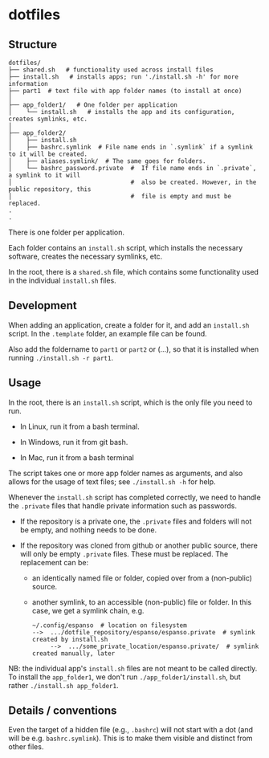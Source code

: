 # dotfiles

## Structure

```
dotfiles/
├── shared.sh   # functionality used across install files
├── install.sh   # installs apps; run './install.sh -h' for more information
├── part1  # text file with app folder names (to install at once)
│
├── app_folder1/   # One folder per application
│    └── install.sh   # installs the app and its configuration, creates symlinks, etc.
│
├── app_folder2/
│    ├── install.sh
│    ├── bashrc.symlink  # File name ends in `.symlink` if a symlink to it will be created.
│    ├── aliases.symlink/  # The same goes for folders.
│    └── bashrc_password.private  #  If file name ends in `.private`, a symlink to it will
│                                 #  also be created. However, in the public repository, this
│                                 #  file is empty and must be replaced.
.
.
```

There is one folder per application.

Each folder contains an `install.sh` script, which installs the necessary software, creates the necessary symlinks, etc.

In the root, there is a `shared.sh` file, which contains some functionality used in the individual `install.sh` files.

## Development

When adding an application, create a folder for it, and add an `install.sh` script. In the `.template` folder, an example file can be found.

Also add the foldername to `part1` or `part2` or (...), so that it is installed when running `./install.sh -r part1`.

## Usage

In the root, there is an `install.sh` script, which is the only file you need to run.

- In Linux, run it from a bash terminal.

- In Windows, run it from git bash.

- In Mac, run it from a bash terminal

The script takes one or more app folder names as arguments, and also allows for the usage of text files; see `./install.sh -h` for help.

Whenever the `install.sh` script has completed correctly, we need to handle the `.private` files that handle private information such as passwords.

- If the repository is a private one, the `.private` files and folders will not be empty, and nothing needs to be done.

- If the repository was cloned from github or another public source, there will only be empty `.private` files. These must be replaced. The replacement can be:

  - an identically named file or folder, copied over from a (non-public) source.

  - another symlink, to an accessible (non-public) file or folder. In this case, we get a symlink chain, e.g.

    ```
    ~/.config/espanso  # location on filesystem
    -->  .../dotfile_repository/espanso/espanso.private  # symlink created by install.sh
         -->  .../some_private_location/espanso.private/  # symlink created manually, later
    ```

NB: the individual app's `install.sh` files are not meant to be called directly. To install the `app_folder1`, we don't run `./app_folder1/install.sh`, but rather `./install.sh app_folder1`.

## Details / conventions

Even the target of a hidden file (e.g., `.bashrc`) will not start with a dot (and will be e.g. `bashrc.symlink`). This is to make them visible and distinct from other files.
